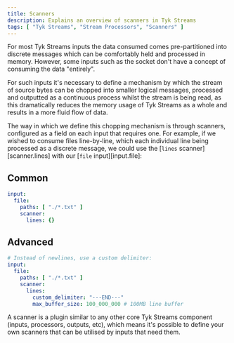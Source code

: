```yaml
---
title: Scanners
description: Explains an overview of scanners in Tyk Streams
tags: [ "Tyk Streams", "Stream Processors", "Scanners" ]
---
```


For most Tyk Streams inputs the data consumed comes pre-partitioned into discrete messages which can be comfortably held and processed in memory. However, some inputs such as the socket don't have a concept of consuming the data "entirely".

For such inputs it's necessary to define a mechanism by which the stream of source bytes can be chopped into smaller logical messages, processed and outputted as a continuous process whilst the stream is being read, as this dramatically reduces the memory usage of Tyk Streams as a whole and results in a more fluid flow of data.

The way in which we define this chopping mechanism is through scanners, configured as a field on each input that requires one. For example, if we wished to consume files line-by-line, which each individual line being processed as a discrete message, we could use the [`lines` scanner][scanner.lines] with our [`file` input][input.file]:

## Common

```yaml
input:
  file:
    paths: [ "./*.txt" ]
    scanner:
      lines: {}
```

## Advanced

```yaml
# Instead of newlines, use a custom delimiter:
input:
  file:
    paths: [ "./*.txt" ]
    scanner:
      lines:
        custom_delimiter: "---END---"
        max_buffer_size: 100_000_000 # 100MB line buffer
```

A scanner is a plugin similar to any other core Tyk Streams component (inputs, processors, outputs, etc), which means it's possible to define your own scanners that can be utilised by inputs that need them.
